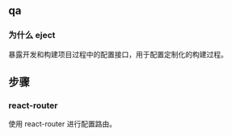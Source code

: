 ## qa

### 为什么 eject

暴露开发和构建项目过程中的配置接口，用于配置定制化的构建过程。

## 步骤

### react-router

使用 react-router 进行配置路由。
